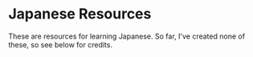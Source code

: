 # Japanese Resources
These are resources for learning Japanese. So far, I've created none of these, so see below for credits.
